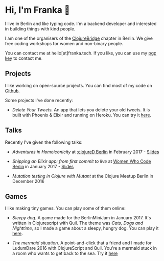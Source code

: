 # Hi, I'm Franka &#128075;

I live in Berlin and like typing code. I'm a backend developer and interested in building things with kind people.

I am one of the organisers of the [ClojureBridge](http://clojurebridge-berlin.org) chapter in Berlin. We give free coding workshops for women and non-binary people.

You can contact me at hello\[at\]franka.tech. If you like, you can use my [pgp key](https://franka.tech/Franka_pub.asc) to contact me.

## Projects

I like working on open-source projects. You can find most of my code on [Github](https://github.com/vsmart).

Some projects I've done recently:

* _Delete Your Tweets._ An app that lets you delete your old tweets. It is built with Phoenix & Elixir and running on Heroku. You can try it [here](https://delete-your-tweets.franka.tech).

## Talks

Recently I've given the following talks:

* _Adventures in Homoiconicity_  at [:clojureD Berlin](http://www.clojured.de/schedule/#details-9) in February 2017 - [Slides](https://franka.tech/talks/homoiconicity-talk)

* _Shipping an Elixir app: from first commit to live_ at [Women Who Code Berlin](https://www.meetup.com/Women-Who-Code-Berlin-Germany/events/236692747/) in January 2017 - [Slides](https://franka.tech/talks/ship-it)

* _Mutation testing in Clojure with Mutant_ at the Clojure Meetup Berlin in December 2016

## Games

I like making tiny games. You can play some of them online:

* _Sleepy dog._ A game made for the BerlinMiniJam in January 2017. It's written in Clojurescript with Quil. The theme was _Cats, Dogs and Nighttime_, so I made a game about a sleepy, hungry dog. You can play it [here](https://franka.tech/games/sleepy-dog).

* _The mermaid situation._ A point-and-click that a friend and I made for LudumDare 2016 with ClojureScript and Quil. You're a mermaid stuck in a room who wants to get back to the sea. Try it [here](https://lislis.de/games/mermaid-situation)
